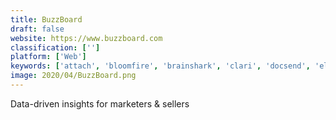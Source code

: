 ```yaml
---
title: BuzzBoard
draft: false 
website: https://www.buzzboard.com
classification: ['']
platform: ['Web']
keywords: ['attach', 'bloomfire', 'brainshark', 'clari', 'docsend', 'eloquent_websuite', 'insideview', 'insightly', 'knowledge_plaza', 'linkedin_sales_navigator', 'linkedin_sales_navigator_for_gmail', 'membrain', 'omnistar', 'phpkb', 'pipedrive', 'prezi', 'seismic', 'tettra', 'transversal', 'zoominfo', 'amocrm', 'teampage']
image: 2020/04/BuzzBoard.png
---
```

Data-driven insights for marketers & sellers